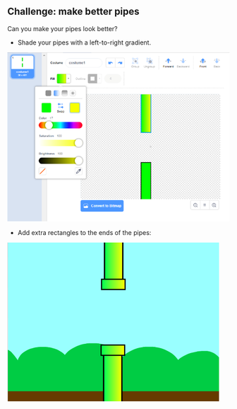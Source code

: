 ## Challenge: make better pipes

Can you make your pipes look better?

+ Shade your pipes with a left-to-right gradient.

![スクリーンショット](images/flappy-pipes-filled.png)

+ Add extra rectangles to the ends of the pipes:

![スクリーンショット](images/flappy-pipes-ends.png)